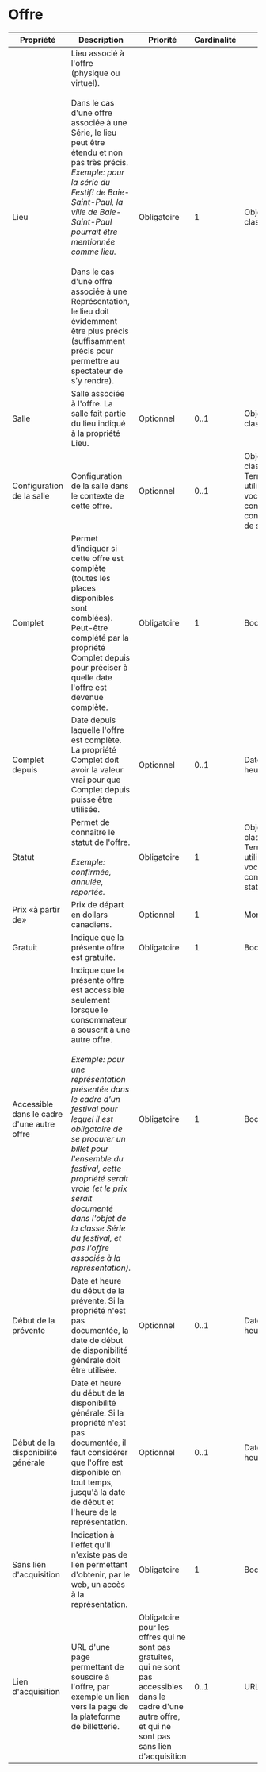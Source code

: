 # Offre

| Propriété | Description | Priorité | Cardinalité | Type |
| ------------ | ------------- | ------------ | ------------ |------------ |
| Lieu | Lieu associé à l'offre (physique ou virtuel).<br><br>Dans le cas d'une offre associée à une Série, le lieu peut être étendu et non pas très précis.<br>*Exemple: pour la série du Festif! de Baie-Saint-Paul, la ville de Baie-Saint-Paul pourrait être mentionnée comme lieu.*<br><br>Dans le cas d'une offre associée à une Représentation, le lieu doit évidemment être plus précis (suffisamment précis pour permettre au spectateur de s'y rendre). | Obligatoire | 1 | Objet de la classe Lieu |
| Salle | Salle associée à l'offre. La salle fait partie du lieu indiqué à la propriété Lieu. | Optionnel | 0..1 | Objet de la classe Salle |
| Configuration de la salle | Configuration de la salle dans le contexte de cette offre. | Optionnel | 0..1 | Objets de la classe Terme utilisant un vocabulaire contrôlé de configuration de salle |
| Complet | Permet d'indiquer si cette offre est complète (toutes les places disponibles sont comblées). Peut-être complété par la propriété Complet depuis pour préciser à quelle date l'offre est devenue complète. | Obligatoire | 1 | Booléen |
| Complet depuis | Date depuis laquelle l'offre est complète. La propriété Complet doit avoir la valeur vrai pour que Complet depuis puisse être utilisée. | Optionnel | 0..1 | Date et heure |
| Statut | Permet de connaître le statut de l'offre.<br><br>*Exemple: confirmée, annulée, reportée.* | Obligatoire | 1 | Objets de la classe Terme utilisant un vocabulaire contrôlé de statut d'offre |
| Prix «à partir de» | Prix de départ en dollars canadiens. | Optionnel | 1 | Monétaire |
| Gratuit | Indique que la présente offre est gratuite. | Obligatoire | 1 | Booléen |
| Accessible dans le cadre d'une autre offre | Indique que la présente offre est accessible seulement lorsque le consommateur a souscrit à une autre offre.<br><br>*Exemple: pour une représentation présentée dans le cadre d'un festival pour lequel il est obligatoire de se procurer un billet pour l'ensemble du festival, cette propriété serait vraie (et le prix serait documenté dans l'objet de la classe Série du festival, et pas l'offre associée à la représentation).* | Obligatoire | 1 | Booléen |
| Début de la prévente | Date et heure du début de la prévente. Si la propriété n'est pas documentée, la date de début de disponibilité générale doit être utilisée. | Optionnel | 0..1 | Date et heure |
| Début de la disponibilité générale | Date et heure du début de la disponibilité générale. Si la propriété n'est pas documentée, il faut considérer que l'offre est disponible en tout temps, jusqu'à la date de début et l'heure de la représentation. | Optionnel | 0..1 | Date et heure |
| Sans lien d'acquisition | Indication à l'effet qu'il n'existe pas de lien permettant d'obtenir, par le web, un accès à la représentation. | Obligatoire | 1 | Booléen |
| Lien d'acquisition | URL d'une page permettant de souscire à l'offre, par exemple un lien vers la page de la plateforme de billetterie. | Obligatoire pour les offres qui ne sont pas gratuites, qui ne sont pas accessibles dans le cadre d'une autre offre, et qui ne sont pas sans lien d'acquisition | 0..1 | URL |
